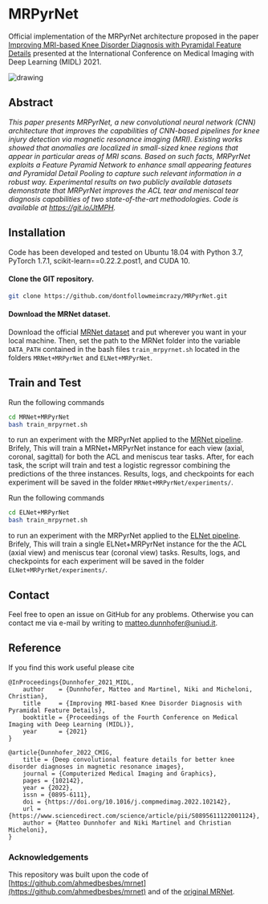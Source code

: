 # MRPyrNet 

Official implementation of the MRPyrNet architecture proposed in the paper
[Improving MRI-based Knee Disorder Diagnosis with Pyramidal Feature Details](https://openreview.net/forum?id=7psPmlNffvg) presented at the International Conference on Medical Imaging with Deep Learning (MIDL) 2021.
 
<img src="./midl2021.png" alt="drawing"/>

## Abstract
*This paper presents MRPyrNet, a new convolutional neural network (CNN) architecture that improves the capabilities of CNN-based pipelines for knee injury detection via magnetic resonance imaging (MRI). Existing works showed that anomalies are localized in small-sized knee regions that appear in particular areas of MRI scans. Based on such facts, MRPyrNet exploits a Feature Pyramid Network to enhance small appearing features and Pyramidal Detail Pooling to capture such relevant information in a robust way. Experimental results on two publicly available datasets demonstrate that MRPyrNet improves the ACL tear and meniscal tear diagnosis capabilities of two state-of-the-art methodologies. Code is available at https://git.io/JtMPH.*

## Installation

Code has been developed and tested on Ubuntu 18.04 with Python 3.7, PyTorch 1.7.1, scikit-learn==0.22.2.post1, and CUDA 10.

#### Clone the GIT repository.  
```bash
git clone https://github.com/dontfollowmeimcrazy/MRPyrNet.git
```

#### Download the MRNet dataset. 
Download the official [MRNet dataset](https://stanfordmlgroup.github.io/competitions/mrnet/) and put wherever you want in your local machine.
Then, set the path to the MRNet folder into the variable ```DATA_PATH``` contained in the bash files ```train_mrpyrnet.sh``` located in the folders ```MRNet+MRPyrNet``` and ```ELNet+MRPyrNet```.
   
## Train and Test

Run the following commands
```bash
cd MRNet+MRPyrNet
bash train_mrpyrnet.sh 
```  
to run an experiment with the MRPyrNet applied to the [MRNet pipeline](https://journals.plos.org/plosmedicine/article?id=10.1371/journal.pmed.1002699). Brifely, This will train a MRNet+MRPyrNet instance for each view (axial, coronal, sagittal) for both the ACL and meniscus tear tasks. After, for each task, the script will train and test a logistic regressor combining the predictions of the three instances. Results, logs, and checkpoints for each experiment will be saved in the folder ```MRNet+MRPyrNet/experiments/```.

Run the following commands
```bash
cd ELNet+MRPyrNet
bash train_mrpyrnet.sh 
```  
to run an experiment with the MRPyrNet applied to the [ELNet pipeline](https://arxiv.org/abs/2005.02706). Brifely, This will train a single ELNet+MRPyrNet instance for the the ACL (axial view) and meniscus tear (coronal view) tasks. Results, logs, and checkpoints for each experiment will be saved in the folder ```ELNet+MRPyrNet/experiments/```.

## Contact

Feel free to open an issue on GitHub for any problems. Otherwise you can contact me via e-mail by writing to [matteo.dunnhofer@uniud.it](matteo.dunnhofer@uniud.it).

## Reference
If you find this work useful please cite
```
@InProceedings{Dunnhofer_2021_MIDL,
	author    = {Dunnhofer, Matteo and Martinel, Niki and Micheloni, Christian},
	title     = {Improving MRI-based Knee Disorder Diagnosis with Pyramidal Feature Details},
	booktitle = {Proceedings of the Fourth Conference on Medical Imaging with Deep Learning (MIDL)},
	year      = {2021}
}

@article{Dunnhofer_2022_CMIG,
	title = {Deep convolutional feature details for better knee disorder diagnoses in magnetic resonance images},
	journal = {Computerized Medical Imaging and Graphics},
	pages = {102142},
	year = {2022},
	issn = {0895-6111},
	doi = {https://doi.org/10.1016/j.compmedimag.2022.102142},
	url = {https://www.sciencedirect.com/science/article/pii/S0895611122001124},
	author = {Matteo Dunnhofer and Niki Martinel and Christian Micheloni},
}
``` 

### Acknowledgements 

This repository was built upon the code of [https://github.com/ahmedbesbes/mrnet](https://github.com/ahmedbesbes/mrnet) and of the [original MRNet](https://doi.org/10.1371/journal.pmed.1002699.s001).
